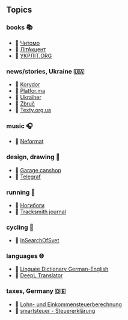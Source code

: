 ## Topics
### books 📚
* 📰 [Читомо](https://www.chytomo.com)
* 📰 [ЛітАкцент](http://litakcent.com)
* 🔗 [УКРЛІТ.ORG](http://ukrlit.org)

### news/stories, Ukraine 🇺🇦
* 📰 [Korydor](http://www.korydor.in.ua/ua)
* 📰 [Platfor.ma](https://platfor.ma)
* 📰 [Ukraїner](https://ukrainer.net)
* 📰 [Zbruč](https://zbruc.eu)
* 📰 [Texty.org.ua](https://texty.org.ua)

### music 🎧
* 📰 [Neformat](https://www.neformat.com.ua)

### design, drawing 🎨
* 📓 [Garage canshop](http://canshop.com.ua/blog)
* 📰 [Telegraf](https://telegraf.design)

### running 🏃
* 📓 [Ногибоги](https://nogibogi.com/ua)
* 📰 [Tracksmith journal](https://www.tracksmith.com/journal)

### cycling 🚴
* 📓 [InSearchOfSvet](https://www.insearchofsvet.com)

### languages 🌐
* 🔧 [Linguee Dictionary German-English](https://www.linguee.com/english-german)
* 🔧 [DeepL Translator](https://www.deepl.com/translator)

### taxes, Germany 🇩🇪
* 🔧 [Lohn- und Einkommensteuerberechnung](http://www.parmentier.de/steuer/steuer.htm?wagetax.htm)
* 🔧 [smartsteuer - Steuererklärung](https://www.smartsteuer.de/online)
